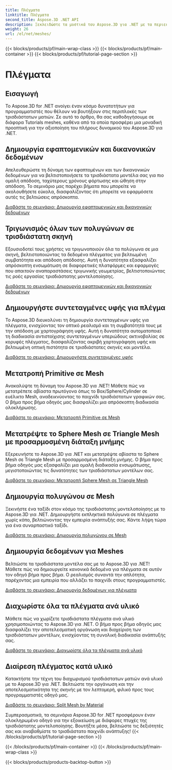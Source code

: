 ```yaml
---
title: Πλέγματα
linktitle: Πλέγματα
second_title: Aspose.3D .NET API
description: Ξεκλειδώστε τα μυστικά του Aspose.3D για .NET με τα περιεκτικά μας σεμινάρια. Βελτιστοποιήστε τα τρισδιάστατα μοντέλα, μετατρέψτε τα πρωτόγονα σε πλέγματα και βελτιώστε τα γραφικά χωρίς κόπο.
weight: 26
url: /el/net/meshes/
---
```


{{< blocks/products/pf/main-wrap-class >}}
{{< blocks/products/pf/main-container >}}
{{< blocks/products/pf/tutorial-page-section >}}

# Πλέγματα

## Εισαγωγή

Το Aspose.3D for .NET ανοίγει έναν κόσμο δυνατοτήτων για προγραμματιστές που θέλουν να βουτήξουν στις περιπλοκές των τρισδιάστατων ματιών. Σε αυτό το άρθρο, θα σας καθοδηγήσουμε σε διάφορα Tutorials meshes, καθένα από τα οποία προσφέρει μια μοναδική προοπτική για την αξιοποίηση του πλήρους δυναμικού του Aspose.3D για .NET.

## Δημιουργία εφαπτομενικών και δικανονικών δεδομένων

Απελευθερώστε τη δύναμη των εφαπτομένων και των δικανονικών δεδομένων για να βελτιστοποιήσετε τα τρισδιάστατα μοντέλα σας για πιο ομαλή απόδοση, ταχύτερους χρόνους φόρτωσης και ώθηση στην απόδοση. Το σεμινάριο μας παρέχει βήματα που μπορείτε να ακολουθήσετε εύκολα, διασφαλίζοντας ότι μπορείτε να εφαρμόσετε αυτές τις βελτιώσεις απρόσκοπτα.

[Διαβάστε το σεμινάριο: Δημιουργία εφαπτομενικών και δικανονικών δεδομένων](./build-tangent-binormal-data/)

## Τριγωνισμός όλων των πολυγώνων σε τρισδιάστατη σκηνή

Εξουσιοδοτεί τους χρήστες να τριγωνοποιούν όλα τα πολύγωνα σε μια σκηνή, βελτιστοποιώντας τα δεδομένα πλέγματος για βελτιωμένη συμβατότητα και απόδοση απόδοσης. Αυτή η δυνατότητα εξασφαλίζει απρόσκοπτη ενσωμάτωση σε διαφορετικές πλατφόρμες και εφαρμογές που απαιτούν αναπαραστάσεις τριγωνικής γεωμετρίας, βελτιστοποιώντας τις ροές εργασίας τρισδιάστατης μοντελοποίησης.

[Διαβάστε το σεμινάριο: Δημιουργία εφαπτομενικών και δικανονικών δεδομένων](./convert-polygons-to-triangles/)

 
## Δημιουργήστε συντεταγμένες υφής για πλέγμα

Το Aspose.3D διευκολύνει τη δημιουργία συντεταγμένων υφής για πλέγματα, ενισχύοντας τον οπτικό ρεαλισμό και τη συμβατότητά τους με την απόδοση με χαρτογράφηση υφής. Αυτή η δυνατότητα αυτοματοποιεί τη διαδικασία αντιστοίχισης συντεταγμένων υπεριώδους ακτινοβολίας σε κορυφές πλέγματος, διασφαλίζοντας ακριβή χαρτογράφηση υφής και βελτιωμένη οπτική πιστότητα σε τρισδιάστατες σκηνές και μοντέλα.

[Διαβάστε το σεμινάριο: Δημιουργήστε συντεταγμένες υφής](./generate-uv-coordinates/)


## Μετατροπή Primitive σε Mesh

Ανακαλύψτε τη δύναμη του Aspose.3D για .NET! Μάθετε πώς να μετατρέπετε αβίαστα πρωτόγονα όπως το Box/Sphere/Cylinder σε ευέλικτο Mesh, αναδεικνύοντας το παιχνίδι τρισδιάστατων γραφικών σας. Ο βήμα προς βήμα οδηγός μας διασφαλίζει μια απρόσκοπτη διαδικασία ολοκλήρωσης.

[Διαβάστε το σεμινάριο: Μετατροπή Primitive σε Mesh](./convert-primitive-to-mesh/)


## Μετατρέψτε το Sphere Mesh σε Triangle Mesh με προσαρμοσμένη διάταξη μνήμης

Εξερευνήστε το Aspose.3D για .NET και μετατρέψτε αβίαστα το Sphere Mesh σε Triangle Mesh με προσαρμοσμένη διάταξη μνήμης. Ο βήμα προς βήμα οδηγός μας εξασφαλίζει μια ομαλή διαδικασία ενσωμάτωσης, μεγιστοποιώντας τις δυνατότητες των τρισδιάστατων μοντέλων σας.

[Διαβάστε το σεμινάριο: Μετατροπή Sphere Mesh σε Triangle Mesh](./convert-sphere-mesh-triangle-memory-layout/)

## Δημιουργία πολυγώνου σε Mesh

Ξεκινήστε ένα ταξίδι στον κόσμο της τρισδιάστατης μοντελοποίησης με το Aspose.3D για .NET. Δημιουργήστε εκπληκτικά πολύγωνα σε πλέγματα χωρίς κόπο, βελτιώνοντας την εμπειρία ανάπτυξής σας. Κάντε λήψη τώρα για ένα συναρπαστικό ταξίδι.

[Διαβάστε το σεμινάριο: Δημιουργία πολυγώνου σε Mesh](./create-polygon-in-mesh/)

## Δημιουργία δεδομένων για Meshes

Βελτιώστε τα τρισδιάστατα μοντέλα σας με το Aspose.3D για .NET! Μάθετε πώς να δημιουργείτε κανονικά δεδομένα για πλέγματα σε αυτόν τον οδηγό βήμα προς βήμα. Ο ρεαλισμός συναντά την απλότητα, παρέχοντας μια εμπειρία που αλλάζει το παιχνίδι στους προγραμματιστές.

[Διαβάστε το σεμινάριο: Δημιουργία δεδομένων για πλέγματα](./generate-data-for-meshes/)

## Διαχωρίστε όλα τα πλέγματα ανά υλικό

Μάθετε πώς να χωρίζετε τρισδιάστατα πλέγματα ανά υλικό χρησιμοποιώντας το Aspose.3D για .NET. Ο βήμα προς βήμα οδηγός μας διασφαλίζει την αποτελεσματική οργάνωση και διαχείριση των τρισδιάστατων μοντέλων, ενισχύοντας τη συνολική διαδικασία ανάπτυξής σας.

[Διαβάστε το σεμινάριο: Διαχωρίστε όλα τα πλέγματα ανά υλικό](./split-all-meshes-by-material/)

## Διαίρεση πλέγματος κατά υλικό

Κατακτήστε την τέχνη του διαχωρισμού τρισδιάστατων ματιών ανά υλικό με το Aspose.3D για .NET. Βελτιώστε την οργάνωση και την αποτελεσματικότητα της σκηνής με τον λεπτομερή, φιλικό προς τους προγραμματιστές οδηγό μας.

[Διαβάστε το σεμινάριο: Split Mesh by Material](./split-mesh-by-material/)

Συμπερασματικά, τα σεμινάρια Aspose.3D for .NET προσφέρουν έναν ολοκληρωμένο οδηγό για την εξοικείωση με διάφορες πτυχές της τρισδιάστατης μοντελοποίησης. Βουτήξτε μέσα, βελτιώστε τις δεξιότητές σας και αναβαθμίστε το τρισδιάστατο παιχνίδι ανάπτυξης!
{{< /blocks/products/pf/tutorial-page-section >}}

{{< /blocks/products/pf/main-container >}}
{{< /blocks/products/pf/main-wrap-class >}}

{{< blocks/products/products-backtop-button >}}
